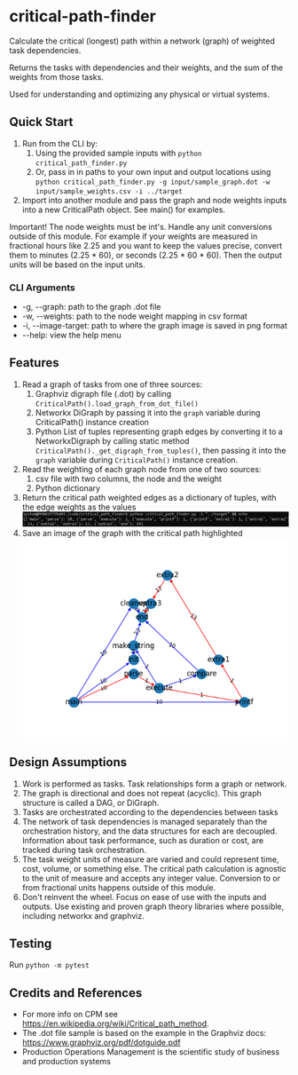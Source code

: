 # critical-path-finder

Calculate the critical (longest) path within a network (graph) of weighted task dependencies.

Returns the tasks with dependencies and their weights, and the sum of the weights from those tasks.

Used for understanding and optimizing any physical or virtual systems.

## Quick Start

1. Run from the CLI by:
   1. Using the provided sample inputs with `python critical_path_finder.py`
   1. Or, pass in in paths to your own input and output locations using
`python critical_path_finder.py -g input/sample_graph.dot -w input/sample_weights.csv -i ../target`
1. Import into another module and pass the graph and node weights inputs into a new CriticalPath object.  See main() for examples.

Important! The node weights must be int's.  Handle any unit conversions outside of this module.  For example if your weights are measured in fractional hours like 2.25 and you want to keep the values precise, convert them to minutes (2.25 * 60), or seconds (2.25 * 60 * 60).  Then the output units will be based on the input units.

### CLI Arguments

* -g, --graph: path to the graph .dot file
* -w, --weights: path to the node weight mapping in csv format
* -i, --image-target: path to where the graph image is saved in png format
* --help: view the help menu

## Features

1. Read a graph of tasks from one of three sources:
    1. Graphviz digraph file (.dot) by calling `CriticalPath().load_graph_from_dot_file()`
    1. Networkx DiGraph by passing it into the `graph` variable during CriticalPath() instance creation
    1. Python List of tuples representing graph edges by converting it to a NetworkxDigraph by calling static method `CriticalPath()._get_digraph_from_tuples()`, then passing it into the `graph` variable during `CriticalPath()` instance creation.
1. Read the weighting of each graph node from one of two sources:
    1. csv file with two columns, the node and the weight
    1. Python dictionary
1. Return the critical path weighted edges as a dictionary of tuples, with the edge weights as the values
![Example CLI output showing the critical path as weighted edges](/critical_path_finder/sample/CLI-output-sample.png?raw=true "Sample Critical Path Dictionary")
1. Save an image of the graph with the critical path highlighted
![Example graph with the critical path highlighted](/critical_path_finder/sample/CriticalPathGraph-sample.png?raw=true "Sample Critical Path Image")

## Design Assumptions

1. Work is performed as tasks.  Task relationships form a graph or network.
1. The graph is directional and does not repeat (acyclic).  This graph structure is called a DAG, or DiGraph.
1. Tasks are orchestrated according to the dependencies between tasks
1. The network of task dependencies is managed separately than the orchestration history, and the data structures for each are decoupled.  Information about task performance, such as duration or cost, are tracked during task orchestration.
1. The task weight units of measure are varied and could represent time, cost, volume, or something else.  The critical path calculation is agnostic to the unit of measure and accepts any integer value.  Conversion to or from fractional units happens outside of this module.
1. Don't reinvent the wheel.  Focus on ease of use with the inputs and outputs.  Use existing and proven graph theory libraries where possible, including networkx and graphviz.

## Testing

Run `python -m pytest`

## Credits and References

* For more info on CPM see https://en.wikipedia.org/wiki/Critical_path_method.
* The .dot file sample is based on the example in the Graphviz docs: https://www.graphviz.org/pdf/dotguide.pdf
* Production Operations Management is the scientific study of business and production systems
